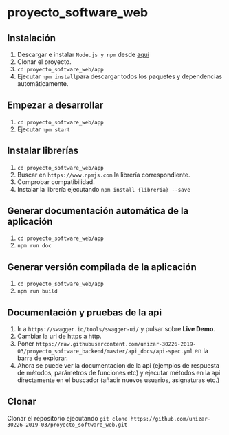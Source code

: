 # proyecto_software_web

## Instalación

1. Descargar e instalar `Node.js y npm` desde [aquí](https://www.npmjs.com/get-npm) 
2. Clonar el proyecto.
3. `cd proyecto_software_web/app`
4. Ejecutar `npm install`para descargar todos los paquetes y dependencias automáticamente.

## Empezar a desarrollar

1. `cd proyecto_software_web/app`
2. Ejecutar `npm start`

## Instalar librerías

1. `cd proyecto_software_web/app`
2. Buscar en `https://www.npmjs.com` la librería correspondiente.
3. Comprobar compatibilidad.
4. Instalar la librería ejecutando `npm install {librería} --save`

## Generar documentación automática de la aplicación
1. `cd proyecto_software_web/app`
2. `npm run doc`

## Generar versión compilada de la aplicación
1. `cd proyecto_software_web/app`
2. `npm run build`

## Documentación y pruebas de la api

1. Ir a `https://swagger.io/tools/swagger-ui/` y pulsar sobre **Live Demo**.
2. Cambiar la url de https a http.
3. Poner `https://raw.githubusercontent.com/unizar-30226-2019-03/proyecto_software_backend/master/api_docs/api-spec.yml` en la barra de explorar.
4. Ahora se puede ver la documentacion de la api (ejemplos de respuesta de métodos, parámetros de funciones etc) y ejecutar métodos en la api directamente en el buscador (añadir nuevos usuarios, asignaturas etc.)

## Clonar
Clonar el repositorio ejecutando `git clone https://github.com/unizar-30226-2019-03/proyecto_software_web.git`
